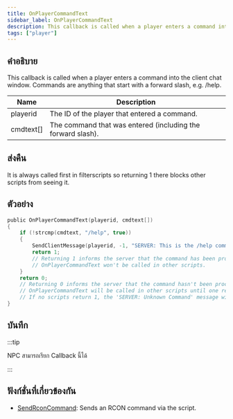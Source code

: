 ```yaml
---
title: OnPlayerCommandText
sidebar_label: OnPlayerCommandText
description: This callback is called when a player enters a command into the client chat window.
tags: ["player"]
---
```


## คำอธิบาย

This callback is called when a player enters a command into the client chat window. Commands are anything that start with a forward slash, e.g. /help.

| Name      | Description                                                 |
| --------- | ----------------------------------------------------------- |
| playerid  | The ID of the player that entered a command.                |
| cmdtext[] | The command that was entered (including the forward slash). |

## ส่งคืน

It is always called first in filterscripts so returning 1 there blocks other scripts from seeing it.

## ตัวอย่าง

```c
public OnPlayerCommandText(playerid, cmdtext[])
{
    if (!strcmp(cmdtext, "/help", true))
    {
        SendClientMessage(playerid, -1, "SERVER: This is the /help command!");
        return 1;
        // Returning 1 informs the server that the command has been processed.
        // OnPlayerCommandText won't be called in other scripts.
    }
    return 0;
    // Returning 0 informs the server that the command hasn't been processed by this script.
    // OnPlayerCommandText will be called in other scripts until one returns 1.
    // If no scripts return 1, the 'SERVER: Unknown Command' message will be shown to the player.
}
```

## บันทึก

:::tip

NPC สามารถเรียก Callback นี้ได้

:::

## ฟังก์ชั่นที่เกี่ยวข้องกัน

- [SendRconCommand](../functions/SendRconCommand): Sends an RCON command via the script.
